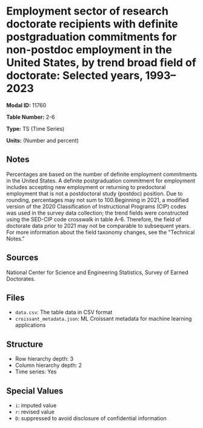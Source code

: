 # Employment sector of research doctorate recipients with definite postgraduation commitments for non-postdoc employment in the United States, by trend broad field of doctorate: Selected years, 1993&#8211;2023

**Modal ID:** 11760

**Table Number:** 2-6

**Type:** TS (Time Series)

**Units:** (Number and percent)

## Notes

Percentages are based on the number of definite employment commitments in the United States. A definite postgraduation commitment for employment includes accepting new employment or returning to predoctoral employment that is not a postdoctoral study (postdoc) position. Due to rounding, percentages may not sum to 100.Beginning in 2021, a modified version of the 2020 Classification of Instructional Programs (CIP) codes was used in the survey data collection; the trend fields were constructed using the SED-CIP code crosswalk in table A-6. Therefore, the field of doctorate data prior to 2021 may not be comparable to subsequent years. For more information about the field taxonomy changes, see the "Technical Notes."

## Sources

National Center for Science and Engineering Statistics, Survey of Earned Doctorates.

## Files

- `data.csv`: The table data in CSV format
- `croissant_metadata.json`: ML Croissant metadata for machine learning applications

## Structure

- Row hierarchy depth: 3
- Column hierarchy depth: 2
- Time series: Yes

## Special Values

- `i`: imputed value
- `r`: revised value
- `D`: suppressed to avoid disclosure of confidential information
